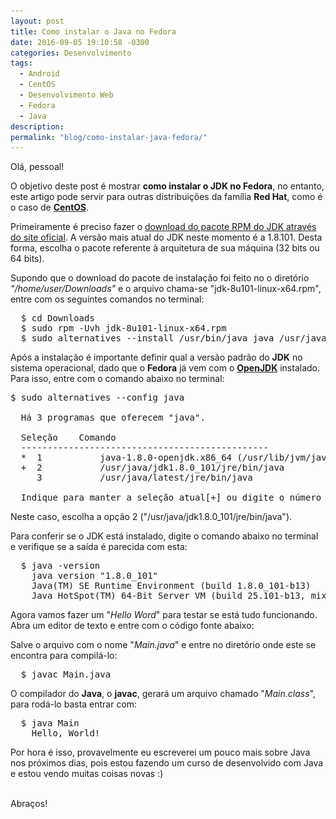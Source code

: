 ```yaml
---
layout: post
title: Como instalar o Java no Fedora
date: 2016-09-05 19:10:58 -0300
categories: Desenvolvimento
tags:
  - Android
  - CentOS
  - Desenvolvimento Web
  - Fedora
  - Java
description:
permalink: "blog/como-instalar-java-fedora/"
---
```


<div style="text-align: center; display:none">
  <img src="/images/como-instalar-java-fedora/java.png" style="max-width: 100%" alt="Java Fedora" />
</div>

Olá, pessoal!

O objetivo deste post é mostrar **como instalar o JDK no Fedora**, no entanto, este artigo pode servir para outras distribuições da família **Red Hat**, como é o caso de **[CentOS](https://www.centos.org/)**.

Primeiramente é preciso fazer o [download do pacote RPM do JDK através do site oficial](http://www.oracle.com/technetwork/java/javase/downloads/jdk8-downloads-2133151.html). A versão mais atual do JDK neste momento é a 1.8.101. Desta forma, escolha o pacote referente à arquitetura de sua máquina (32 bits ou 64 bits).

Supondo que o download do pacote de instalação foi feito no o diretório <em>"/home/user/Downloads"</em> e o arquivo chama-se "jdk-8u101-linux-x64.rpm", entre com os seguintes comandos no terminal:

<pre class="terminal">
  $ cd Downloads
  $ sudo rpm -Uvh jdk-8u101-linux-x64.rpm
  $ sudo alternatives --install /usr/bin/java java /usr/java/latest/jre/bin/java 200000
</pre>

Após a instalação é importante definir qual a versão padrão do **JDK** no sistema operacional, dado que o **Fedora** já vem com o **[OpenJDK](http://openjdk.java.net/)** instalado. Para isso, entre com o comando abaixo no terminal:

<pre class="terminal">
$ sudo alternatives --config java

  Há 3 programas que oferecem "java".

  Seleção    Comando
  -----------------------------------------------
  *  1           java-1.8.0-openjdk.x86_64 (/usr/lib/jvm/java-1.8.0-openjdk-1.8.0.101-1.b14.fc24.x86_64/jre/bin/java)
  +  2           /usr/java/jdk1.8.0_101/jre/bin/java
     3           /usr/java/latest/jre/bin/java

  Indique para manter a seleção atual[+] ou digite o número da seleção:
</pre>

Neste caso, escolha a opção 2 ("/usr/java/jdk1.8.0_101/jre/bin/java").

Para conferir se o JDK está instalado, digite o comando abaixo no terminal e verifique se a saída é parecida com esta:

<pre class="terminal">
  $ java -version
    java version "1.8.0_101"
    Java(TM) SE Runtime Environment (build 1.8.0_101-b13)
    Java HotSpot(TM) 64-Bit Server VM (build 25.101-b13, mixed mode)
</pre>

Agora vamos fazer um "*Hello Word*" para testar se está tudo funcionando. Abra um editor de texto e entre com o código fonte abaixo:

<script src="https://gist.github.com/ramonsantos/af6cdc910d0a5dd488920a373ac07514.js"></script>

Salve o arquivo com o nome "*Main.java*" e entre no diretório onde este se encontra para compilá-lo:

<pre class="terminal">
  $ javac Main.java
</pre>

O compilador do **Java**, o **javac**, gerará um arquivo chamado "*Main.class*", para rodá-lo basta entrar com:

<pre class="terminal">
  $ java Main
    Hello, World!
</pre>

Por hora é isso, provavelmente eu escreverei um pouco mais sobre Java nos próximos dias, pois estou fazendo um curso de desenvolvido com Java e estou vendo muitas coisas novas :)

<br>
Abraços!
